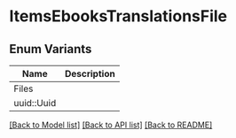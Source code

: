 # ItemsEbooksTranslationsFile

## Enum Variants

| Name | Description |
|---- | -----|
| Files |  |
| uuid::Uuid |  |

[[Back to Model list]](../README.md#documentation-for-models) [[Back to API list]](../README.md#documentation-for-api-endpoints) [[Back to README]](../README.md)


